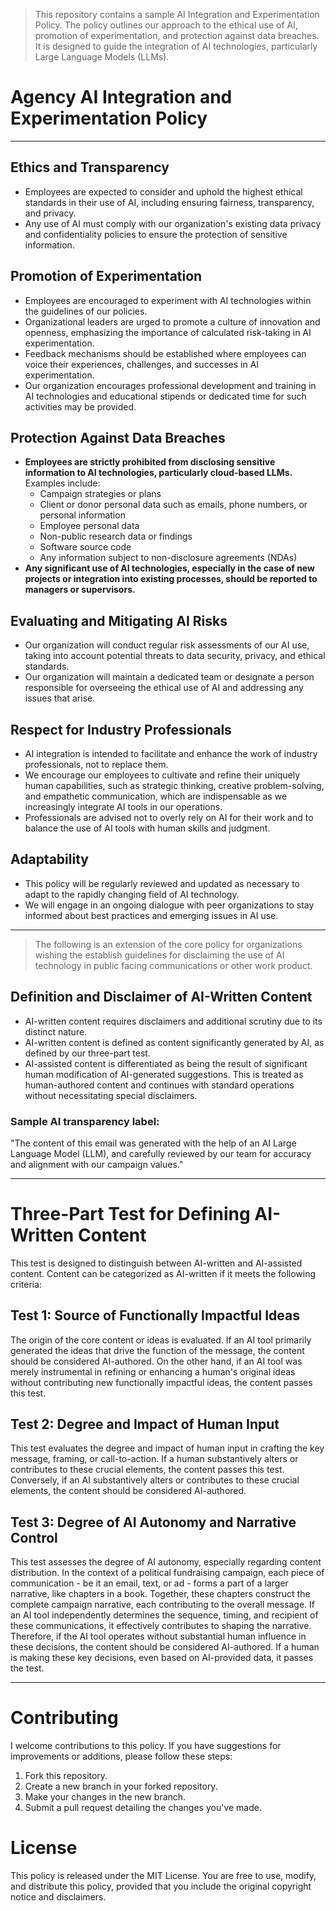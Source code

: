 > This repository contains a sample AI Integration and Experimentation Policy. The policy outlines our approach to the ethical use of AI, promotion of experimentation, and protection against data breaches. It is designed to guide the integration of AI technologies, particularly Large Language Models (LLMs).


# **Agency AI Integration and Experimentation Policy**

---

## **Ethics and Transparency**

- Employees are expected to consider and uphold the highest ethical standards in their use of AI, including ensuring fairness, transparency, and privacy.
- Any use of AI must comply with our organization's existing data privacy and confidentiality policies to ensure the protection of sensitive information.


## **Promotion of Experimentation**

- Employees are encouraged to experiment with AI technologies within the guidelines of our policies.
- Organizational leaders are urged to promote a culture of innovation and openness, emphasizing the importance of calculated risk-taking in AI experimentation.
- Feedback mechanisms should be established where employees can voice their experiences, challenges, and successes in AI experimentation.
- Our organization encourages professional development and training in AI technologies and educational stipends or dedicated time for such activities may be provided.


## **Protection Against Data Breaches**

- **Employees are strictly prohibited from disclosing sensitive information to AI technologies, particularly cloud-based LLMs.** Examples include:
  - Campaign strategies or plans
  - Client or donor personal data such as emails, phone numbers, or personal information
  - Employee personal data
  - Non-public research data or findings
  - Software source code
  - Any information subject to non-disclosure agreements (NDAs)
- **Any significant use of AI technologies, especially in the case of new projects or integration into existing processes, should be reported to managers or supervisors.**


## **Evaluating and Mitigating AI Risks**

- Our organization will conduct regular risk assessments of our AI use, taking into account potential threats to data security, privacy, and ethical standards.
- Our organization will maintain a dedicated team or designate a person responsible for overseeing the ethical use of AI and addressing any issues that arise.


## **Respect for Industry Professionals**

- AI integration is intended to facilitate and enhance the work of industry professionals, not to replace them.
- We encourage our employees to cultivate and refine their uniquely human capabilities, such as strategic thinking, creative problem-solving, and empathetic communication, which are indispensable as we increasingly integrate AI tools in our operations.
- Professionals are advised not to overly rely on AI for their work and to balance the use of AI tools with human skills and judgment.


## **Adaptability**

- This policy will be regularly reviewed and updated as necessary to adapt to the rapidly changing field of AI technology.
- We will engage in an ongoing dialogue with peer organizations to stay informed about best practices and emerging issues in AI use.

---
> The following is an extension of the core policy for organizations wishing the establish guidelines for disclaiming the use of AI technology in public facing communications or other work product.

## **Definition and Disclaimer of AI-Written Content**

- AI-written content requires disclaimers and additional scrutiny due to its distinct nature.
- AI-written content is defined as content significantly generated by AI, as defined by our three-part test.
- AI-assisted content is differentiated as being the result of significant human modification of AI-generated suggestions. This is treated as human-authored content and continues with standard operations without necessitating special disclaimers.


### **Sample AI transparency label:**  
"The content of this email was generated with the help of an AI Large Language Model (LLM), and carefully reviewed by our team for accuracy and alignment with our campaign values."

---

# **Three-Part Test for Defining AI-Written Content**

This test is designed to distinguish between AI-written and AI-assisted content. Content can be categorized as AI-written if it meets the following criteria:


## **Test 1: Source of Functionally Impactful Ideas**

The origin of the core content or ideas is evaluated. If an AI tool primarily generated the ideas that drive the function of the message, the content should be considered AI-authored. On the other hand, if an AI tool was merely instrumental in refining or enhancing a human's original ideas without contributing new functionally impactful ideas, the content passes this test.


## **Test 2: Degree and Impact of Human Input**

This test evaluates the degree and impact of human input in crafting the key message, framing, or call-to-action. If a human substantively alters or contributes to these crucial elements, the content passes this test. Conversely, if an AI substantively alters or contributes to these crucial elements, the content should be considered AI-authored.


## **Test 3: Degree of AI Autonomy and Narrative Control**

This test assesses the degree of AI autonomy, especially regarding content distribution. In the context of a political fundraising campaign, each piece of communication - be it an email, text, or ad - forms a part of a larger narrative, like chapters in a book. Together, these chapters construct the complete campaign narrative, each contributing to the overall message. If an AI tool independently determines the sequence, timing, and recipient of these communications, it effectively contributes to shaping the narrative. Therefore, if the AI tool operates without substantial human influence in these decisions, the content should be considered AI-authored. If a human is making these key decisions, even based on AI-provided data, it passes the test.

---

# Contributing
I welcome contributions to this policy. If you have suggestions for improvements or additions, please follow these steps:

1. Fork this repository.
2. Create a new branch in your forked repository.
3. Make your changes in the new branch.
4. Submit a pull request detailing the changes you've made.

# License
This policy is released under the MIT License. You are free to use, modify, and distribute this policy, provided that you include the original copyright notice and disclaimers.


